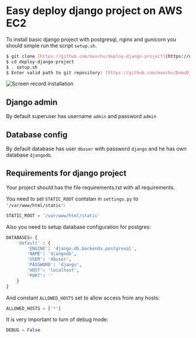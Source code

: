 # Easy deploy django project on AWS EC2

To install basic django project with postgresql, nginx and gunicorn you should simple run the script `setup.sh`.

```bash
$ git clone [https://github.com/maxchv/deploy-django-project](https://github.com/maxchv/deploy-django-project)
$ cd deploy-django-project
$ . setup.sh
$ Enter valid path to git repository: [https://github.com/maxchv/DemoDjangoProject](https://github.com/maxchv/DemoDjangoProject)
```

![Screen record installation](screen/install.gif)

## Django admin

By default superuser has username `admin` and password `admin`

## Database config

By default database has user `dbuser` with password `django` and he has own database `djangodb`.

## Requirements for django project

Your project should has the file requirements.txt with all requirements.

You need to set `STATIC_ROOT` contstan in `settings.py` to `'/var/www/html/static'`:

```python
STATIC_ROOT = '/var/www/html/static'
```

Also you need to setup database configuration for postgres:

```python
DATABASES= {
    'default' : {
        'ENGINE': 'django.db.backends.postgresql',
        'NAME': 'djangodb',
        'USER': 'dbuser',
        'PASSWORD': 'django',
        'HOST': 'localhost',
        'PORT': ''
    }
}
```

And constant `ALLOWED_HOSTS` set to allow access from any hosts:

```python
ALLOWED_HOSTS = ['*']
```

It is very important to turn of debug mode:

```python
DEBUG = False
```
